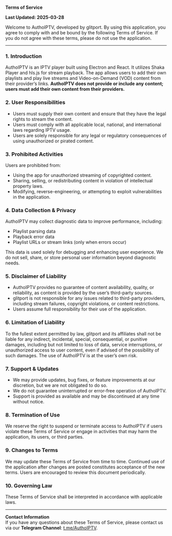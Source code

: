 **Terms of Service**

**Last Updated: 2025-03-28**

Welcome to AuthoIPTV, developed by glitport. By using this application, you agree to comply with and be bound by the following Terms of Service. If you do not agree with these terms, please do not use the application.

---

### 1. Introduction

AuthoIPTV is an IPTV player built using Electron and React. It utilizes Shaka Player and hls.js for stream playback. The app allows users to add their own playlists and play live streams and Video-on-Demand (VOD) content from their provider’s links. **AuthoIPTV does not provide or include any content; users must add their own content from their providers.**

### 2. User Responsibilities

- Users must supply their own content and ensure that they have the legal rights to stream the content.
- Users must comply with all applicable local, national, and international laws regarding IPTV usage.
- Users are solely responsible for any legal or regulatory consequences of using unauthorized or pirated content.

### 3. Prohibited Activities

Users are prohibited from:

- Using the app for unauthorized streaming of copyrighted content.
- Sharing, selling, or redistributing content in violation of intellectual property laws.
- Modifying, reverse-engineering, or attempting to exploit vulnerabilities in the application.

### 4. Data Collection & Privacy

AuthoIPTV may collect diagnostic data to improve performance, including:

- Playlist parsing data
- Playback error data
- Playlist URLs or stream links (only when errors occur)

This data is used solely for debugging and enhancing user experience. We do not sell, share, or store personal user information beyond diagnostic needs.

### 5. Disclaimer of Liability

- AuthoIPTV provides no guarantee of content availability, quality, or reliability, as content is provided by the user’s third-party sources.
- glitport is not responsible for any issues related to third-party providers, including stream failures, copyright violations, or content restrictions.
- Users assume full responsibility for their use of the application.

### 6. Limitation of Liability

To the fullest extent permitted by law, glitport and its affiliates shall not be liable for any indirect, incidental, special, consequential, or punitive damages, including but not limited to loss of data, service interruptions, or unauthorized access to user content, even if advised of the possibility of such damages. The use of AuthoIPTV is at the user’s own risk.

### 7. Support & Updates

- We may provide updates, bug fixes, or feature improvements at our discretion, but we are not obligated to do so.
- We do not guarantee uninterrupted or error-free operation of AuthoIPTV.
- Support is provided as available and may be discontinued at any time without notice.

### 8. Termination of Use

We reserve the right to suspend or terminate access to AuthoIPTV if users violate these Terms of Service or engage in activities that may harm the application, its users, or third parties.

### 9. Changes to Terms

We may update these Terms of Service from time to time. Continued use of the application after changes are posted constitutes acceptance of the new terms. Users are encouraged to review this document periodically.

### 10. Governing Law

These Terms of Service shall be interpreted in accordance with applicable laws.

---

**Contact Information**  
If you have any questions about these Terms of Service, please contact us via our **Telegram Channel**: [t.me/AuthoIPTV](https://t.me/AuthoIPTV).

